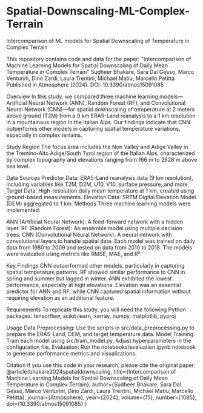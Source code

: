 # Spatial-Downscaling-ML-Complex-Terrain
Intercomparison of ML models for Spatial Downscaling of Temperature in Complex Terrain

This repository contains code and data for the paper:
"Intercomparison of Machine Learning Models for Spatial Downscaling of Daily Mean Temperature in Complex Terrain"
Sudheer Bhakare, Sara Dal Gesso, Marco Venturini, Dino Zardi, Laura Trentini, Michael Matiu, Marcello Petitta
Published in Atmosphere (2024). DOI: 10.3390/atmos15091085

Overview
In this study, we compared three machine learning models—Artificial Neural Network (ANN), Random Forest (RF), and Convolutional Neural Network (CNN)—for spatial downscaling of temperature at 2 meters above ground (T2M) from a 9 km ERA5-Land reanalysis to a 1 km resolution in a mountainous region in the Italian Alps. Our findings indicate that CNN outperforms other models in capturing spatial temperature variations, especially in complex terrains.

Study Region
The focus area includes the Non Valley and Adige Valley in the Trentino-Alto Adige/South Tyrol region of the Italian Alps, characterized by complex topography and elevations ranging from 166 m to 2628 m above sea level.

Data Sources
Predictor Data: ERA5-Land reanalysis data (9 km resolution), including variables like T2M, D2M, U10, V10, surface pressure, and more.
Target Data: High-resolution daily mean temperature at 1 km, created using ground-based measurements.
Elevation Data: SRTM Digital Elevation Model (DEM) aggregated to 1 km.
Methods
Three machine learning models were implemented:

ANN (Artificial Neural Network): A feed-forward network with a hidden layer.
RF (Random Forest): An ensemble model using multiple decision trees.
CNN (Convolutional Neural Network): A neural network with convolutional layers to handle spatial data.
Each model was trained on daily data from 1980 to 2009 and tested on data from 2010 to 2018. The models were evaluated using metrics like RMSE, MAE, and R².

Key Findings
CNN outperformed other models, particularly in capturing spatial temperature patterns.
RF showed similar performance to CNN in spring and summer but lagged in winter.
ANN exhibited the lowest performance, especially at high elevations.
Elevation was an essential predictor for ANN and RF, while CNN captured spatial information without requiring elevation as an additional feature.

Requirements
To replicate this study, you will need the following Python packages:
tensorflow,
scikit-learn,
xarray,
numpy,
matplotlib,
pyproj

Usage
Data Preprocessing: Use the scripts in src/data_preprocessing.py to prepare the ERA5-Land, DEM, and target temperature data.
Model Training: Train each model using src/train_model.py. Adjust hyperparameters in the configuration file.
Evaluation: Run the notebooks/evaluation.ipynb notebook to generate performance metrics and visualizations.


Citation
If you use this code in your research, please cite the original paper:
@article{bhakare2024spatialdownscaling,
  title={Intercomparison of Machine Learning Models for Spatial Downscaling of Daily Mean Temperature in Complex Terrain},
  author={Sudheer Bhakare, Sara Dal Gesso, Marco Venturini, Dino Zardi, Laura Trentini, Michael Matiu, Marcello Petitta},
  journal={Atmosphere},
  year={2024},
  volume={15},
  number={1085},
  doi={10.3390/atmos15091085}
}

